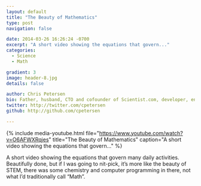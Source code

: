 ```yaml
---
layout: default
title: "The Beauty of Mathematics"
type: post
navigation: false

date: 2014-03-26 16:26:24 -0700
excerpt: "A short video showing the equations that govern..."
categories:
  - Science
  - Math

gradient: 3
image: header-8.jpg
details: false

author: Chris Petersen
bio: Father, husband, CTO and cofounder of Scientist.com, developer, entrepreneur and technologist.
twitter: http://twitter.com/cpetersen
github: http://github.com/cpetersen

---
```


{% include media-youtube.html file="https://www.youtube.com/watch?v=O6AFWXRqjes" title="The Beauty of Mathematics" caption="A short video showing the equations that govern..." %}

A short video showing the equations that govern many daily activities. Beautifully done, but if I was going to nit-pick, it’s more like the beauty of STEM, there was some chemistry and computer programming in there, not what I’d traditionally call “Math”.
